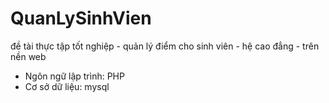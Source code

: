 QuanLySinhVien
=============

đề tài thực tập tốt nghiệp  - quản lý điểm cho sinh viên - hệ cao đẳng - trên nền web
- Ngôn ngữ lập trình: PHP
- Cơ sở dữ liệu: mysql

